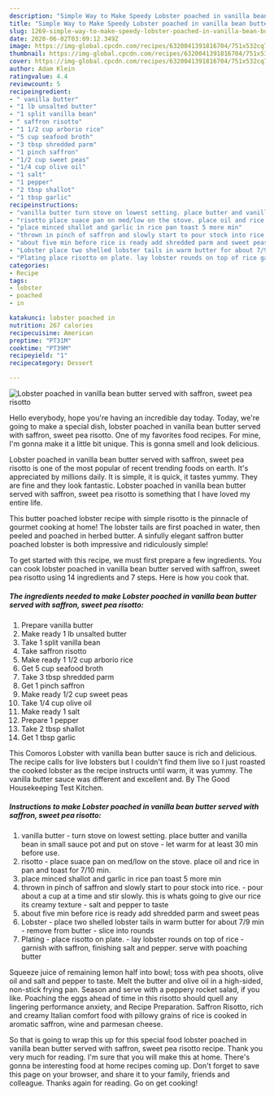 ```yaml
---
description: "Simple Way to Make Speedy Lobster poached in vanilla bean butter served with saffron, sweet pea risotto"
title: "Simple Way to Make Speedy Lobster poached in vanilla bean butter served with saffron, sweet pea risotto"
slug: 1269-simple-way-to-make-speedy-lobster-poached-in-vanilla-bean-butter-served-with-saffron-sweet-pea-risotto
date: 2020-06-02T03:09:12.349Z
image: https://img-global.cpcdn.com/recipes/6320041391816704/751x532cq70/lobster-poached-in-vanilla-bean-butter-served-with-saffron-sweet-pea-risotto-recipe-main-photo.jpg
thumbnail: https://img-global.cpcdn.com/recipes/6320041391816704/751x532cq70/lobster-poached-in-vanilla-bean-butter-served-with-saffron-sweet-pea-risotto-recipe-main-photo.jpg
cover: https://img-global.cpcdn.com/recipes/6320041391816704/751x532cq70/lobster-poached-in-vanilla-bean-butter-served-with-saffron-sweet-pea-risotto-recipe-main-photo.jpg
author: Adam Klein
ratingvalue: 4.4
reviewcount: 5
recipeingredient:
- " vanilla butter"
- "1 lb unsalted butter"
- "1 split vanilla bean"
- " saffron risotto"
- "1 1/2 cup arborio rice"
- "5 cup seafood broth"
- "3 tbsp shredded parm"
- "1 pinch saffron"
- "1/2 cup sweet peas"
- "1/4 cup olive oil"
- "1 salt"
- "1 pepper"
- "2 tbsp shallot"
- "1 tbsp garlic"
recipeinstructions:
- "vanilla butter turn stove on lowest setting. place butter and vanilla bean in small sauce pot and put on stove let warm for at least 30 min before use."
- "risotto place suace pan on med/low on the stove. place oil and rice in pan and toast for 7/10 min."
- "place minced shallot and garlic in rice pan toast 5 more min"
- "thrown in pinch of saffron and slowly start to pour stock into rice. pour about a cup at a time and stir slowly. this is whats going to give our rice its creamy texture salt and pepper to taste"
- "about five min before rice is ready add shredded parm and sweet peas"
- "Lobster place two shelled lobster tails in warm butter for about 7/9 min remove from butter slice into rounds"
- "Plating place risotto on plate. lay lobster rounds on top of rice garnish with saffron, finishing salt and pepper.   serve with poaching butter"
categories:
- Recipe
tags:
- lobster
- poached
- in

katakunci: lobster poached in 
nutrition: 267 calories
recipecuisine: American
preptime: "PT31M"
cooktime: "PT39M"
recipeyield: "1"
recipecategory: Dessert

---
```



![Lobster poached in vanilla bean butter served with saffron, sweet pea risotto](https://img-global.cpcdn.com/recipes/6320041391816704/751x532cq70/lobster-poached-in-vanilla-bean-butter-served-with-saffron-sweet-pea-risotto-recipe-main-photo.jpg)

Hello everybody, hope you're having an incredible day today. Today, we're going to make a special dish, lobster poached in vanilla bean butter served with saffron, sweet pea risotto. One of my favorites food recipes. For mine, I'm gonna make it a little bit unique. This is gonna smell and look delicious.

Lobster poached in vanilla bean butter served with saffron, sweet pea risotto is one of the most popular of recent trending foods on earth. It's appreciated by millions daily. It is simple, it is quick, it tastes yummy. They are fine and they look fantastic. Lobster poached in vanilla bean butter served with saffron, sweet pea risotto is something that I have loved my entire life.

This butter poached lobster recipe with simple risotto is the pinnacle of gourmet cooking at home! The lobster tails are first poached in water, then peeled and poached in herbed butter. A sinfully elegant saffron butter poached lobster is both impressive and ridiculously simple!


To get started with this recipe, we must first prepare a few ingredients. You can cook lobster poached in vanilla bean butter served with saffron, sweet pea risotto using 14 ingredients and 7 steps. Here is how you cook that.

<!--inarticleads1-->

##### The ingredients needed to make Lobster poached in vanilla bean butter served with saffron, sweet pea risotto:

1. Prepare  vanilla butter
1. Make ready 1 lb unsalted butter
1. Take 1 split vanilla bean
1. Take  saffron risotto
1. Make ready 1 1/2 cup arborio rice
1. Get 5 cup seafood broth
1. Take 3 tbsp shredded parm
1. Get 1 pinch saffron
1. Make ready 1/2 cup sweet peas
1. Take 1/4 cup olive oil
1. Make ready 1 salt
1. Prepare 1 pepper
1. Take 2 tbsp shallot
1. Get 1 tbsp garlic


This Comoros Lobster with vanilla bean butter sauce is rich and delicious. The recipe calls for live lobsters but I couldn&#39;t find them live so I just roasted the cooked lobster as the recipe instructs until warm, it was yummy. The vanilla butter sauce was different and excellent and. By The Good Housekeeping Test Kitchen. 

<!--inarticleads2-->

##### Instructions to make Lobster poached in vanilla bean butter served with saffron, sweet pea risotto:

1. vanilla butter - turn stove on lowest setting. place butter and vanilla bean in small sauce pot and put on stove - let warm for at least 30 min before use.
1. risotto - place suace pan on med/low on the stove. place oil and rice in pan and toast for 7/10 min.
1. place minced shallot and garlic in rice pan toast 5 more min
1. thrown in pinch of saffron and slowly start to pour stock into rice. - pour about a cup at a time and stir slowly. this is whats going to give our rice its creamy texture - salt and pepper to taste
1. about five min before rice is ready add shredded parm and sweet peas
1. Lobster - place two shelled lobster tails in warm butter for about 7/9 min - remove from butter - slice into rounds
1. Plating - place risotto on plate. - lay lobster rounds on top of rice - garnish with saffron, finishing salt and pepper.   serve with poaching butter


Squeeze juice of remaining lemon half into bowl; toss with pea shoots, olive oil and salt and pepper to taste. Melt the butter and olive oil in a high-sided, non-stick frying pan. Season and serve with a peppery rocket salad, if you like. Poaching the eggs ahead of time in this risotto should quell any lingering performance anxiety, and Recipe Preparation. Saffron Risotto, rich and creamy Italian comfort food with pillowy grains of rice is cooked in aromatic saffron, wine and parmesan cheese. 

So that is going to wrap this up for this special food lobster poached in vanilla bean butter served with saffron, sweet pea risotto recipe. Thank you very much for reading. I'm sure that you will make this at home. There's gonna be interesting food at home recipes coming up. Don't forget to save this page on your browser, and share it to your family, friends and colleague. Thanks again for reading. Go on get cooking!
